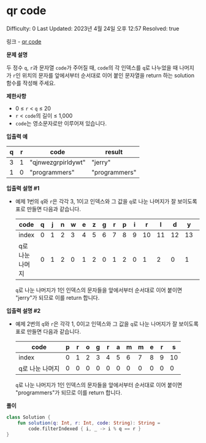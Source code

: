 # qr code

Difficulty: 0
Last Updated: 2023년 4월 24일 오후 12:57
Resolved: true

링크 - [qr code](https://school.programmers.co.kr/learn/courses/30/lessons/181903)

**문제 설명**

두 정수 `q`, `r`과 문자열 `code`가 주어질 때, `code`의 각 인덱스를 `q`로 나누었을 때 나머지가 `r`인 위치의 문자를 앞에서부터 순서대로 이어 붙인 문자열을 return 하는 solution 함수를 작성해 주세요.

**제한사항**

- 0 ≤ `r` < `q` ≤ 20
- `r` < `code`의 길이 ≤ 1,000
- `code`는 영소문자로만 이루어져 있습니다.

**입출력 예**

| q | r | code | result |
| --- | --- | --- | --- |
| 3 | 1 | "qjnwezgrpirldywt" | "jerry" |
| 1 | 0 | "programmers" | "programmers" |

**입출력 설명 #1**

- 예제 1번의 `q`와 `r`은 각각 3, 1이고 인덱스와 그 값을 `q`로 나눈 나머지가 잘 보이도록 표로 만들면 다음과 같습니다.
    
    
    | code | q | j | n | w | e | z | g | r | p | i | r | l | d | y | w | t |
    | --- | --- | --- | --- | --- | --- | --- | --- | --- | --- | --- | --- | --- | --- | --- | --- | --- |
    | index | 0 | 1 | 2 | 3 | 4 | 5 | 6 | 7 | 8 | 9 | 10 | 11 | 12 | 13 | 14 | 15 |
    | q로 나눈 나머지 | 0 | 1 | 2 | 0 | 1 | 2 | 0 | 1 | 2 | 0 | 1 | 2 | 0 | 1 | 2 | 0 |
    
    `q`로 나눈 나머지가 1인 인덱스의 문자들을 앞에서부터 순서대로 이어 붙이면 "jerry"가 되므로 이를 return 합니다.
    

**입출력 설명 #2**

- 예제 2번의 `q`와 `r`은 각각 1, 0이고 인덱스와 그 값을 `q`로 나눈 나머지가 잘 보이도록 표로 만들면 다음과 같습니다.
    
    
    | code | p | r | o | g | r | a | m | m | e | r | s |
    | --- | --- | --- | --- | --- | --- | --- | --- | --- | --- | --- | --- |
    | index | 0 | 1 | 2 | 3 | 4 | 5 | 6 | 7 | 8 | 9 | 10 |
    | q로 나눈 나머지 | 0 | 0 | 0 | 0 | 0 | 0 | 0 | 0 | 0 | 0 | 0 |
    
    `q`로 나눈 나머지가 1인 인덱스의 문자들을 앞에서부터 순서대로 이어 붙이면 "programmers"가 되므로 이를 return 합니다.
    

**풀이**

```kotlin
class Solution {
    fun solution(q: Int, r: Int, code: String): String =
        code.filterIndexed { i, _ -> i % q == r }
}
```